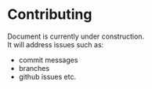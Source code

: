 # Contributing

Document is currently under construction. <br>
It will address issues such as:
- commit messages
- branches
- github issues
etc.
